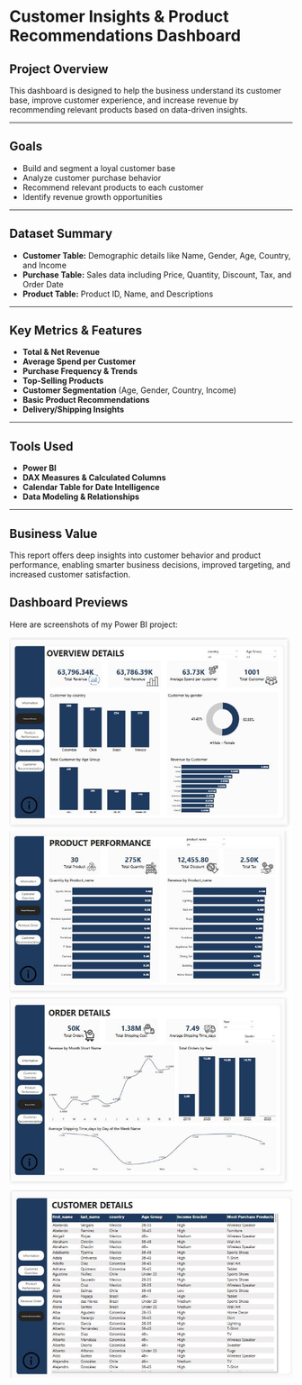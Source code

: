 #  Customer Insights & Product Recommendations Dashboard

##  Project Overview

This dashboard is designed to help the business understand its customer base, improve customer experience, and increase revenue by recommending relevant products based on data-driven insights.

---

##  Goals

- Build and segment a loyal customer base  
- Analyze customer purchase behavior  
- Recommend relevant products to each customer  
- Identify revenue growth opportunities  

---

##  Dataset Summary

- **Customer Table:** Demographic details like Name, Gender, Age, Country, and Income  
- **Purchase Table:** Sales data including Price, Quantity, Discount, Tax, and Order Date  
- **Product Table:** Product ID, Name, and Descriptions  

---

##  Key Metrics & Features

- **Total & Net Revenue**  
- **Average Spend per Customer**  
- **Purchase Frequency & Trends**  
- **Top-Selling Products**  
- **Customer Segmentation** (Age, Gender, Country, Income)  
- **Basic Product Recommendations**  
- **Delivery/Shipping Insights**  

---

##  Tools Used

- **Power BI**  
- **DAX Measures & Calculated Columns**  
- **Calendar Table for Date Intelligence**  
- **Data Modeling & Relationships**  

---

## Business Value

This report offers deep insights into customer behavior and product performance, enabling smarter business decisions, improved targeting, and increased customer satisfaction.
##  Dashboard Previews

Here are screenshots of my Power BI project:

![Dashboard Screenshot 1](Github1.JPG)  
![Dashboard Screenshot 2](github2.JPG)  
![Dashboard Screenshot 3](github3.JPG)  
![Dashboard Screenshot 4](github4.JPG)
